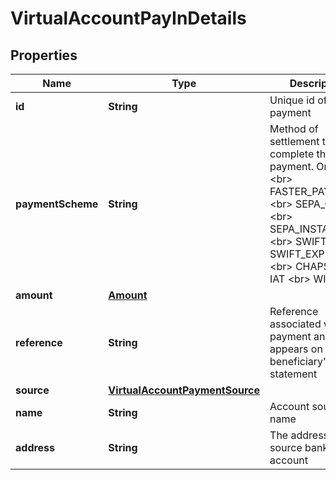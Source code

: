 

# VirtualAccountPayInDetails


## Properties

Name | Type | Description | Notes
------------ | ------------- | ------------- | -------------
**id** | **String** | Unique id of the payment |  [optional]
**paymentScheme** | **String** | Method of settlement to complete the payment. One of: &lt;br&gt; FASTER_PAYMENTS &lt;br&gt; SEPA_CREDIT &lt;br&gt; SEPA_INSTANT &lt;br&gt; SWIFT &lt;br&gt; SWIFT_EXPRESS &lt;br&gt; CHAPS &lt;br&gt; IAT &lt;br&gt; WIRE |  [optional]
**amount** | [**Amount**](Amount.md) |  |  [optional]
**reference** | **String** | Reference associated with the payment and which appears on the beneficiary&#39;s bank statement |  [optional]
**source** | [**VirtualAccountPaymentSource**](VirtualAccountPaymentSource.md) |  |  [optional]
**name** | **String** | Account source name |  [optional]
**address** | **String** | The address of the source bank account |  [optional]



